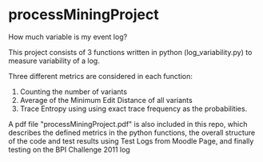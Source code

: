 # processMiningProject
How much variable is my event log?

This project consists of 3 functions written in python (log_variability.py) to measure variability of a log.

Three different metrics are considered in each function:

1. Counting the number of variants
2. Average of the Minimum Edit Distance of all variants
3. Trace Entropy using  using exact trace frequency as the probabilities.


A pdf file "processMiningProject.pdf" is also included in this repo, which describes the defined metrics in the python functions,
the overall structure of the code and 
test results using Test Logs from Moodle Page, and finally testing on the BPI Challenge 2011 log
